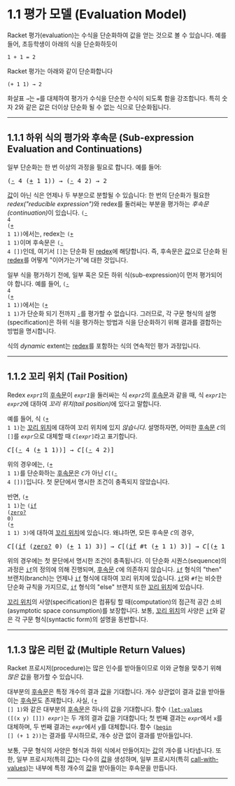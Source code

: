 # 1.1 평가 모델 (Evaluation Model)

Racket 평가(evaluation)는 수식을 단순화하여 값을 얻는 것으로 볼 수 있습니다. 예를 들어, 초등학생이 아래의 식을 단순화하듯이

```
1 + 1 = 2
```

Racket 평가는 아래와 같이 단순화합니다

```
(+ 1 1) → 2
```

화살표 `→`는 `=`를 대체하여 평가가 수식을 단순한 수식이 되도록 함을 강조합니다. 특히 숫자 2와 같은 값은 더이상 단순화 될 수 없는 식으로 단순화됩니다.

---

<h2><a id="sub-expression">1.1.1 하위 식의 평가와 후속문 (Sub-expression Evaluation and Continuations)</a></h2>

일부 단순화는 한 번 이상의 과정을 필요로 합니다. 예를 들어:

<pre>
(<a href="https://docs.racket-lang.org/reference/generic-numbers.html#%28def._%28%28quote._~23~25kernel%29._-%29%29">-</a> 4 (<a href="https://docs.racket-lang.org/reference/generic-numbers.html#%28def._%28%28quote._~23~25kernel%29._%2B%29%29">+</a> 1 1)) → (<a href="https://docs.racket-lang.org/reference/generic-numbers.html#%28def._%28%28quote._~23~25kernel%29._-%29%29">-</a> 4 2) → 2
</pre>

[값](https://docs.racket-lang.org/reference/eval-model.html#%28tech._value%29)이 아닌 식은 언제나 두 부분으로 분할될 수 있습니다: 한 번의 단순화가 필요한 <em>redex("reducible expression")</em>와 redex를 둘러싸는 부분을 평가하는 <em>후속문(continuation)</em>이 있습니다. <code>(<a href="https://docs.racket-lang.org/reference/generic-numbers.html#%28def._%28%28quote._~23~25kernel%29._-%29%29">-</a> 4 (<a href="https://docs.racket-lang.org/reference/generic-numbers.html#%28def._%28%28quote._~23~25kernel%29._%2B%29%29">+</a> 1 1))</code>에서는, redex는 <code>(<a href="https://docs.racket-lang.org/reference/generic-numbers.html#%28def._%28%28quote._~23~25kernel%29._%2B%29%29">+</a> 1 1)</code>이며 후속문은 <code>(<a href="https://docs.racket-lang.org/reference/generic-numbers.html#%28def._%28%28quote._~23~25kernel%29._-%29%29">-</a> 4 [])</code>인데, 여기서 `[]`는 단순화 된 [redex](https://docs.racket-lang.org/reference/eval-model.html#%28tech._redex%29)에 해당합니다. 즉, 후속문은 [값](https://docs.racket-lang.org/reference/eval-model.html#%28tech._value%29)으로 단순화 된 [redex](https://docs.racket-lang.org/reference/eval-model.html#%28tech._redex%29)를 어떻게 "이어가는가"에 대한 것입니다.

일부 식을 평가하기 전에, 일부 혹은 모든 하위 식(sub-expression)이 먼저 평가되어야 합니다. 예를 들어, <code>(<a href="https://docs.racket-lang.org/reference/generic-numbers.html#%28def._%28%28quote._~23~25kernel%29._-%29%29">-</a> 4 (<a href="https://docs.racket-lang.org/reference/generic-numbers.html#%28def._%28%28quote._~23~25kernel%29._%2B%29%29">+</a> 1 1))</code>에서는 <code>(<a href="https://docs.racket-lang.org/reference/generic-numbers.html#%28def._%28%28quote._~23~25kernel%29._%2B%29%29">+</a> 1 1)</code>가 단순화 되기 전까지 <code><a href="https://docs.racket-lang.org/reference/generic-numbers.html#%28def._%28%28quote._~23~25kernel%29._-%29%29">-</a></code>를 평가할 수 없습니다. 그러므로, 각 구문 형식의 설명(specification)은 하위 식을 평가하는 방법과 식을 단순화하기 위해 결과를 결합하는 방법을 명시합니다.

식의 *dynamic* extent는 [redex](https://docs.racket-lang.org/reference/eval-model.html#%28tech._redex%29)를 포함하는 식의 연속적인 평가 과정입니다.

---

<h2><a id="tail-position">1.1.2 꼬리 위치 (Tail Position)</a></h2>

Redex <code><em>expr1</em></code>의 [후속문](https://docs.racket-lang.org/reference/eval-model.html#%28tech._continuation%29)이 <code><em>expr1</em></code>을 둘러싸는 식 <code><em>expr2</em></code>의 [후속문](https://docs.racket-lang.org/reference/eval-model.html#%28tech._continuation%29)과 같을 때, 식 <code><em>expr1</em></code>는 <code><em>expr2</em></code>에 대하여 <em>꼬리 위치(tail position)</em>에 있다고 말합니다.

예를 들어, 식 <code>(<a href="https://docs.racket-lang.org/reference/generic-numbers.html#%28def._%28%28quote._~23~25kernel%29._%2B%29%29">+</a> 1 1)</code>는 <a href="#tail-position.html">꼬리 위치</a>에 대하여 꼬리 위치에 있지 <em>않습니다</em>. 설명하자면, 어떠한 [후속문](https://docs.racket-lang.org/reference/eval-model.html#%28tech._continuation%29) <code><em>C</em></code>의 <code>[]</code>를 <code><em>expr</em></code>으로 대체할 때 <code><em>C</em>[<em>expr</em>]</code>라고 표기합니다.

<pre>
<em>C</em>[(<a href="https://docs.racket-lang.org/reference/generic-numbers.html#%28def._%28%28quote._~23~25kernel%29._-%29%29">-</a> 4 (<a href="https://docs.racket-lang.org/reference/generic-numbers.html#%28def._%28%28quote._~23~25kernel%29._%2B%29%29">+</a> 1 1))] → <em>C</em>[(<a href="https://docs.racket-lang.org/reference/generic-numbers.html#%28def._%28%28quote._~23~25kernel%29._-%29%29">-</a> 4 2)]
</pre>

위의 경우에는, <code>(<a href="https://docs.racket-lang.org/reference/generic-numbers.html#%28def._%28%28quote._~23~25kernel%29._%2B%29%29">+</a> 1 1)</code>를 단순화하는 [후속문](https://docs.racket-lang.org/reference/eval-model.html#%28tech._continuation%29)은 <code><em>C</em></code>가 아닌 <code><em>C</em>[(<a href="https://docs.racket-lang.org/reference/generic-numbers.html#%28def._%28%28quote._~23~25kernel%29._-%29%29">-</a> 4 [])]</code>입니다. 첫 문단에서 명시한 조건이 충족되지 않았습니다.

반면, <code>(<a href="https://docs.racket-lang.org/reference/generic-numbers.html#%28def._%28%28quote._~23~25kernel%29._%2B%29%29">+</a> 1 1)</code>는 <code>(<a href="https://docs.racket-lang.org/reference/if.html#%28form._%28%28quote._~23~25kernel%29._if%29%29">if</a> (<a href="https://docs.racket-lang.org/reference/number-types.html#%28def._%28%28quote._~23~25kernel%29._zero~3f%29%29">zero?</a> 0) (<a href="https://docs.racket-lang.org/reference/generic-numbers.html#%28def._%28%28quote._~23~25kernel%29._%2B%29%29">+</a> 1 1) 3)</code>에 대하여 <a href="#tail-position.html">꼬리 위치</a>에 있습니다. 왜냐하면, 모든 후속문 <code><em>C</em></code>의 경우,

<pre>
<em>C</em>[(<a href="https://docs.racket-lang.org/reference/if.html#%28form._%28%28quote._~23~25kernel%29._if%29%29">if</a> (<a href="https://docs.racket-lang.org/reference/number-types.html#%28def._%28%28quote._~23~25kernel%29._zero~3f%29%29">zero?</a> 0) (<a href="https://docs.racket-lang.org/reference/generic-numbers.html#%28def._%28%28quote._~23~25kernel%29._%2B%29%29">+</a> 1 1) 3)] → <em>C</em>[(<a href="https://docs.racket-lang.org/reference/if.html#%28form._%28%28quote._~23~25kernel%29._if%29%29">if</a> #t (<a href="https://docs.racket-lang.org/reference/generic-numbers.html#%28def._%28%28quote._~23~25kernel%29._%2B%29%29">+</a> 1 1) 3)] → <em>C</em>[(<a href="https://docs.racket-lang.org/reference/generic-numbers.html#%28def._%28%28quote._~23~25kernel%29._%2B%29%29">+</a> 1 1)]
</pre>

위의 경우에는 첫 문단에서 명시한 조건이 충족됩니다. 이 단순화 시퀀스(sequence)의 과정은 <code><a href="https://docs.racket-lang.org/reference/if.html#%28form._%28%28quote._~23~25kernel%29._if%29%29">if</a></code>의 정의에 의해 진행되며, [후속문](https://docs.racket-lang.org/reference/eval-model.html#%28tech._continuation%29) <code><em>C</em></code>에 의존하지 않습니다. <code><a href="https://docs.racket-lang.org/reference/if.html#%28form._%28%28quote._~23~25kernel%29._if%29%29">if</a></code> 형식의 "then" 브랜치(branch)는 언제나 <code><a href="https://docs.racket-lang.org/reference/if.html#%28form._%28%28quote._~23~25kernel%29._if%29%29">if</a></code> 형식에 대하여 꼬리 위치에 있습니다. <code><a href="https://docs.racket-lang.org/reference/if.html#%28form._%28%28quote._~23~25kernel%29._if%29%29">if</a></code>와 `#f`는 비슷한 단순화 규칙을 가지므로, <code><a href="https://docs.racket-lang.org/reference/if.html#%28form._%28%28quote._~23~25kernel%29._if%29%29">if</a></code> 형식의 "else" 브랜치 또한 <a href="#tail-position.html">꼬리 위치</a>에 있습니다.

<a href="#tail-position.html">꼬리 위치</a>의 사양(specification)은 컴퓨팅 할 때(computation)의 점근적 공간 소비(asymptotic space consumption)를 보장합니다. 보통, <a href="#tail-position.html">꼬리 위치</a>의 사양은 <code><a href="https://docs.racket-lang.org/reference/if.html#%28form._%28%28quote._~23~25kernel%29._if%29%29">if</a></code>와 같은 각 구문 형식(syntactic form)의 설명을 동반합니다.

---

<h2><a id="multiple-return">1.1.3 많은 리턴 값 (Multiple Return Values)</a></h2>

Racket 프로시저(procedure)는 많은 인수를 받아들이므로 이와 균형을 맞추기 위해 *많은* 값을 평가할 수 있습니다.

대부분의 [후속문](https://docs.racket-lang.org/reference/eval-model.html#%28tech._continuation%29)은 특정 개수의 결과 <a href="#sub-expression.html">값</a>을 기대합니다. 개수 상관없이 결과 값을 받아들이는 [후속문](https://docs.racket-lang.org/reference/eval-model.html#%28tech._continuation%29)도 존재합니다. 사실, <code>(<a href="https://docs.racket-lang.org/reference/generic-numbers.html#%28def._%28%28quote._~23~25kernel%29._%2B%29%29">+</a> [] 1)</code>와 같은 대부분의 [후속문](https://docs.racket-lang.org/reference/eval-model.html#%28tech._continuation%29)은 하나의 값을 기대합니다. 함수 <code>(<a href="https://docs.racket-lang.org/reference/let.html#%28form._%28%28quote._~23~25kernel%29._let-values%29%29">let-values</a> ([(x y) []]) <em>expr</em>)</code>는 두 개의 결과 값을 기대합니다; 첫 번째 결과는 <code><em>expr</em></code>에서 `x`를 대체하며, 두 번째 결과는 <code><em>expr</em></code>에서 `y`를 대체합니다. 함수 <code>(<a href="https://docs.racket-lang.org/reference/begin.html#%28form._%28%28quote._~23~25kernel%29._begin%29%29">begin</a> [] (+ 1 2))</code>는 결과를 무시하므로, 개수 상관 없이 결과를 받아들입니다.

보통, 구문 형식의 사양은 형식과 하위 식에서 만들어지는 <a href="#sub-expression.html">값</a>의 개수를 나타냅니다. 또한, 일부 프로시저(특히 <a href="#sub-expression.html">값</a>)는 다수의 <a href="#sub-expression.html">값</a>을 생성하며, 일부 프로시저(특히 [call-with-values](https://docs.racket-lang.org/reference/values.html#%28def._%28%28quote._~23~25kernel%29._call-with-values%29%29))는 내부에 특정 개수의 <a href="#sub-expression.html">값</a>을 받아들이는 후속문을 만듭니다.

---
